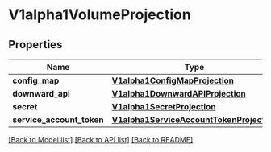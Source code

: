 # V1alpha1VolumeProjection

## Properties
Name | Type | Description | Notes
------------ | ------------- | ------------- | -------------
**config_map** | [**V1alpha1ConfigMapProjection**](V1alpha1ConfigMapProjection.md) |  | [optional] 
**downward_api** | [**V1alpha1DownwardAPIProjection**](V1alpha1DownwardAPIProjection.md) |  | [optional] 
**secret** | [**V1alpha1SecretProjection**](V1alpha1SecretProjection.md) |  | [optional] 
**service_account_token** | [**V1alpha1ServiceAccountTokenProjection**](V1alpha1ServiceAccountTokenProjection.md) |  | [optional] 

[[Back to Model list]](../README.md#documentation-for-models) [[Back to API list]](../README.md#documentation-for-api-endpoints) [[Back to README]](../README.md)


